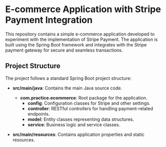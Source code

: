 # E-commerce Application with Stripe Payment Integration

This repository contains a simple e-commerce application developed to experiment with the implementation of Stripe Payment. The application is built using the Spring Boot framework and integrates with the Stripe payment gateway for secure and seamless transactions.

## Project Structure

The project follows a standard Spring Boot project structure:

- **src/main/java**: Contains the main Java source code.
  - **com.practice.ecommerce**: Root package for the application.
    - **config**: Configuration classes for Stripe and other settings.
    - **controller**: RESTful controllers for handling payment-related endpoints.
    - **model**: Entity classes representing data structures.
    - **service**: Business logic and service classes.

- **src/main/resources**: Contains application properties and static resources.
